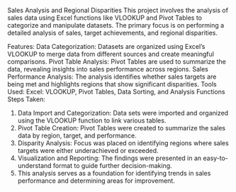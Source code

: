 Sales Analysis and Regional Disparities
This project involves the analysis of sales data using Excel functions like VLOOKUP and Pivot Tables to categorize and
manipulate datasets. The primary focus is on performing a detailed analysis of sales, target achievements, and regional disparities.

Features:
   Data Categorization: Datasets are organized using Excel’s VLOOKUP to merge data from different sources and create meaningful comparisons.
Pivot Table Analysis: Pivot Tables are used to summarize the data, revealing insights into sales performance across regions.
Sales Performance Analysis: The analysis identifies whether sales targets are being met and highlights regions that show significant disparities.
Tools Used:
Excel: VLOOKUP, Pivot Tables, Data Sorting, and Analysis Functions
Steps Taken:
1. Data Import and Categorization: Data sets were imported and organized using the VLOOKUP function to link various tables.
2. Pivot Table Creation: Pivot Tables were created to summarize the sales data by region, target, and performance.
3. Disparity Analysis: Focus was placed on identifying regions where sales targets were either underachieved or exceeded.
4. Visualization and Reporting: The findings were presented in an easy-to-understand format to guide further decision-making.
5. This analysis serves as a foundation for identifying trends in sales performance and determining areas for improvement.
